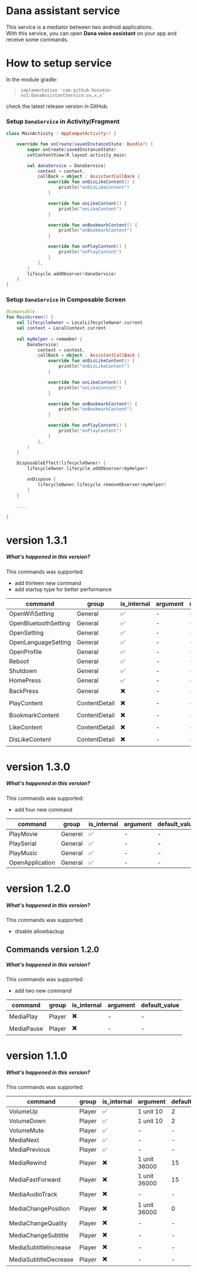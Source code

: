 # Dana assistant service
This service is a mediator between two android applications.<br/>
With this service, you can open **Dana voice assistant** on your app and receive some commands.
# How to setup service
In the module gradle:
> `implementation 'com.github.hossein-no1:DanaAssistantService:vx,x,x'`

check the latest release version in GitHub.

### Setup `DanaService` in Activity/Fragment

```Kotlin
class MainActivity : AppCompatActivity() {

    override fun onCreate(savedInstanceState: Bundle?) {
        super.onCreate(savedInstanceState)
        setContentView(R.layout.activity_main)

        val danaService = DanaService(
            context = context,
            callBack = object : AssistantCallBack {
                override fun onDisLikeContent() {
                    println("onDisLikeContent")
                }

                override fun onLikeContent() {
                    println("onLikeContent")
                }

                override fun onBookmarkContent() {
                    println("onBookmarkContent")
                }

                override fun onPlayContent() {
                    println("onPlayContent")
                }
            },
        )
        lifecycle.addObserver(danaService)
    }
}
```

### Setup `DanaService` in Composable Screen

```Kotlin
@Composable
fun MainScreen() {
    val lifecycleOwner = LocalLifecycleOwner.current
    val context = LocalContext.current
    
    val myHelper = remember {
        DanaService(
            context = context,
            callBack = object : AssistantCallBack {
                override fun onDisLikeContent() {
                    println("onDisLikeContent")
                }

                override fun onLikeContent() {
                    println("onLikeContent")
                }

                override fun onBookmarkContent() {
                    println("onBookmarkContent")
                }

                override fun onPlayContent() {
                    println("onPlayContent")
                }
            },
        )
    }

    DisposableEffect(lifecycleOwner) {
        lifecycleOwner.lifecycle.addObserver(myHelper)

        onDispose {
            lifecycleOwner.lifecycle.removeObserver(myHelper)
        }
    }

    ....

}
```

# version 1.3.1
##### What's happened in this version?
This commands was supported:
- add thirteen new command
- add startup type for better performance

| command               | group | is_internal | argument     | default_value |
|-----------------------|-------|-------------|--------------|---------------|
| OpenWifiSetting | General | ✅ | -            | -             |
| OpenBluetoothSetting | General | ✅ | -            | -             |
| OpenSetting | General | ✅ | -            | -             |
| OpenLanguageSetting | General | ✅ | -            | -             |
| OpenProfile | General | ✅ | -            | -             |
| Reboot | General | ✅ | -            | -             |
| Shutdown | General | ✅ | -            | -             |
| HomePress | General | ✅ | -            | -             |
| BackPress | General | ✖️ | -            | -             |
| PlayContent | ContentDetail | ✖️ | -            | -             |
| BookmarkContent | ContentDetail | ✖️ | -            | -             |
| LikeContent | ContentDetail | ✖️ | -            | -             |
| DisLikeContent | ContentDetail | ✖️ | -            | -             |

# version 1.3.0
##### What's happened in this version?
This commands was supported:
- add four new command

| command               | group | is_internal | argument     | default_value |
|-----------------------|-------|-------------|--------------|---------------|
| PlayMovie | Generel | ✅ | -            | -             |
| PlaySerial | General | ✅ | -            | -             |
| PlayMusic | General | ✅ | -            | -             |
| OpenApplication | General | ✅ | -            | -             |

# version 1.2.0
##### What's happened in this version?
This commands was supported:
- disable allowbackup

## Commands version 1.2.0

##### What's happened in this version?
This commands was supported:
- add two new command

| command               | group | is_internal | argument     | default_value |
|-----------------------|-------|-------------|--------------|---------------|
| MediaPlay             | Player | ✖️ | -            | -             |
| MediaPause            | Player | ✖️ | -            | -             |

# version 1.1.0
##### What's happened in this version?
This commands was supported:

| command | group | is_internal | argument     | default_value |
|---------|-------|-------------|--------------|---------------|
| VolumeUp              | Player | ✅ | 1 unit 10    | 2             |
| VolumeDown            | Player | ✅ | 1 unit 10    | 2             |
| VolumeMute            | Player | ✅ | -            | -             |
| MediaNext             | Player | ✅ | -            | -             |
| MediaPrevious         | Player | ✅ | -            | -             |
| MediaRewind           | Player | ✖️ | 1 unit 36000 | 15            |
| MediaFastForward      | Player | ✖️ | 1 unit 36000 | 15            |
| MediaAudioTrack       | Player | ✖️ | -            | -             |
| MediaChangePosition   | Player | ✖️ | 1 unit 36000 | 0             |
| MediaChangeQuality    | Player | ✖️ | -            | -             |
| MediaChangeSubtitle   | Player | ✖️ | -            | -             |
| MediaSubtitleIncrease | Player | ✖️ | -            | -             |
| MediaSubtitleDecrease | Player | ✖️ | -            | -             |
